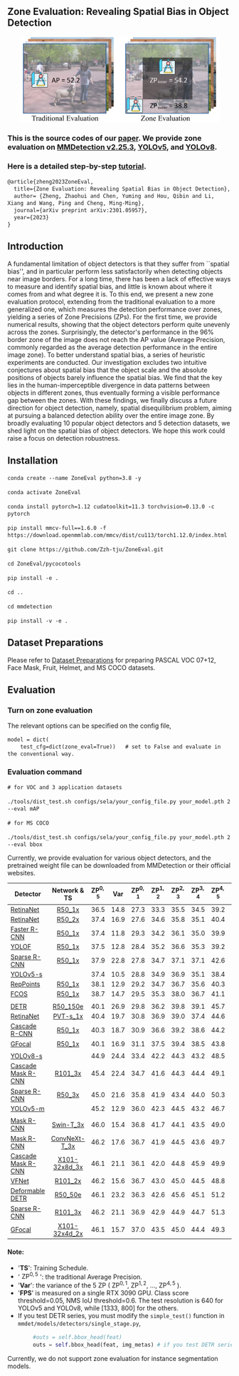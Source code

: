 ## Zone Evaluation: Revealing Spatial Bias in Object Detection

<div align="center"><img src="tutorials/flyleaf.png" width="450"/></div>

### This is the source codes of our [paper](https://arxiv.org/abs/2301.05957). We provide zone evaluation on [MMDetection v2.25.3](mmdetection), [YOLOv5](yolov5), and [YOLOv8](yolov8).

### Here is a detailed step-by-step [tutorial](tutorials/readme.md).

```
@article{zheng2023ZoneEval,
  title={Zone Evaluation: Revealing Spatial Bias in Object Detection},
  author= {Zheng, Zhaohui and Chen, Yuming and Hou, Qibin and Li, Xiang and Wang, Ping and Cheng, Ming-Ming},
  journal={arXiv preprint arXiv:2301.05957},
  year={2023}
}
```

## Introduction

A fundamental limitation of object detectors is that they suffer from ``spatial bias'', and in particular perform less satisfactorily when detecting objects near image borders.
For a long time, there has been a lack of effective ways to measure and identify spatial bias, and little is known about where it comes from and what degree it is.
To this end, we present a new zone evaluation protocol, extending from the traditional evaluation to a more generalized one, which measures the detection performance over zones, yielding a series of Zone Precisions (ZPs).
For the first time, we provide numerical results, showing that the object detectors perform quite unevenly across the zones.
Surprisingly, the detector's performance in the 96% border zone of the image does not reach the AP value (Average Precision, commonly regarded as the average detection performance in the entire image zone).
To better understand spatial bias, a series of heuristic experiments are conducted.
Our investigation excludes two intuitive conjectures about spatial bias that the object scale and the absolute positions of objects barely influence the spatial bias.
We find that the key lies in the human-imperceptible divergence in data patterns between objects in different zones, thus eventually forming a visible performance gap between the zones.
With these findings, we finally discuss a future direction for object detection, namely, spatial disequilibrium problem, aiming at pursuing a balanced detection ability over the entire image zone.
By broadly evaluating 10 popular object detectors and 5 detection datasets, we shed light on the spatial bias of object detectors.
We hope this work could raise a focus on detection robustness.

## Installation

```
conda create --name ZoneEval python=3.8 -y

conda activate ZoneEval

conda install pytorch=1.12 cudatoolkit=11.3 torchvision=0.13.0 -c pytorch

pip install mmcv-full==1.6.0 -f https://download.openmmlab.com/mmcv/dist/cu113/torch1.12.0/index.html

git clone https://github.com/Zzh-tju/ZoneEval.git

cd ZoneEval/pycocotools

pip install -e .

cd ..

cd mmdetection

pip install -v -e .
```

## Dataset Preparations

Please refer to [Dataset Preparations](https://github.com/Zzh-tju/ZoneEval/blob/main/tutorials/dataset_preparation.md) for preparing PASCAL VOC 07+12, Face Mask, Fruit, Helmet, and MS COCO datasets.

## Evaluation

### Turn on zone evaluation

The relevant options can be specified on the config file,

```
model = dict(
    test_cfg=dict(zone_eval=True))   # set to False and evaluate in the conventional way.
```

### Evaluation command

```
# for VOC and 3 application datasets

./tools/dist_test.sh configs/sela/your_config_file.py your_model.pth 2 --eval mAP

# for MS COCO

./tools/dist_test.sh configs/sela/your_config_file.py your_model.pth 2 --eval bbox
```

Currently, we provide evaluation for various object detectors, and the pretrained weight file can be downloaded from MMDetection or their official websites.

| Detector | Network & TS  | $\text{ZP}^{0,5}$| Var | $\text{ZP}^{0,1}$ | $\text{ZP}^{1,2}$ | $\text{ZP}^{2,3}$ | $\text{ZP}^{3,4}$ | $\text{ZP}^{4,5}$ | FPS |
|----------|:--------:|:--------:|:--------:|:--------:|:--------:|:--------:|:--------:|:--------:|:--------:|
|[RetinaNet](mmdetection/configs/others/retinanet/retinanet_r50_fpn_1x_coco.py) | [R50_1x](https://download.openmmlab.com/mmdetection/v2.0/retinanet/retinanet_r50_fpn_1x_coco/retinanet_r50_fpn_1x_coco_20200130-c2398f9e.pth)  | 36.5 | 14.8 | 27.3 | 33.3 | 35.5 | 34.5 | 39.2 | 35.4 |
|[RetinaNet](mmdetection/configs/others/retinanet/retinanet_r50_fpn_1x_coco.py) | [R50_2x](https://download.openmmlab.com/mmdetection/v2.0/retinanet/retinanet_r50_fpn_2x_coco/retinanet_r50_fpn_2x_coco_20200131-fdb43119.pth)  | 37.4 | 16.9 | 27.6 | 34.6 | 35.8 | 35.1 | 40.4 | 35.4 |
|[Faster R-CNN](mmdetection/configs/others/faster_rcnn/faster_rcnn_r50_fpn_1x_coco.py) | [R50_1x](https://download.openmmlab.com/mmdetection/v2.0/faster_rcnn/faster_rcnn_r50_fpn_1x_coco/faster_rcnn_r50_fpn_1x_coco_20200130-047c8118.pth)  | 37.4 | 11.8 | 29.3 | 34.2 | 36.1 | 35.0 | 39.9 | 37.5 |
|[YOLOF](mmdetection/configs/others/yolof/yolof_r50_c5_8x8_1x_coco.py) | [R50_1x](https://download.openmmlab.com/mmdetection/v2.0/yolof/yolof_r50_c5_8x8_1x_coco/yolof_r50_c5_8x8_1x_coco_20210425_024427-8e864411.pth)  | 37.5 | 12.8 | 28.4 | 35.2 | 36.6 | 35.3 | 39.2 | 61.6 |
|[Sparse R-CNN](mmdetection/configs/others/sparse_rcnn/sparse_rcnn_r50_fpn_1x_coco.py) | [R50_1x](https://download.openmmlab.com/mmdetection/v2.0/sparse_rcnn/sparse_rcnn_r50_fpn_1x_coco/sparse_rcnn_r50_fpn_1x_coco_20201222_214453-dc79b137.pth)  | 37.9 | 22.8 | 27.8 | 34.7 | 37.1 | 37.1 | 42.6 | 37.8 |
|[YOLOv5-s](https://github.com/ultralytics/yolov5) |  | 37.4 | 10.5 | 28.8 | 34.9 | 36.9 | 35.1 | 38.4 | 140.0 |
|[RepPoints](mmdetection/configs/others/reppoints/reppoints_moment_r50_fpn_gn-neck+head_1x_coco.py) | [R50_1x](https://download.openmmlab.com/mmdetection/v2.0/reppoints/reppoints_moment_r50_fpn_gn-neck%2Bhead_1x_coco/reppoints_moment_r50_fpn_gn-neck%2Bhead_1x_coco_20200329_145952-3e51b550.pth)  | 38.1 | 12.9 | 29.2 | 34.7 | 36.7 | 35.6 | 40.3 | 27.4 |
|[FCOS](mmdetection/configs/others/fcos/fcos_center-normbbox-centeronreg-giou_r50_caffe_fpn_gn-head_1x_coco.py) | [R50_1x](https://download.openmmlab.com/mmdetection/v2.0/fcos/fcos_center-normbbox-centeronreg-giou_r50_caffe_fpn_gn-head_1x_coco/fcos_center-normbbox-centeronreg-giou_r50_caffe_fpn_gn-head_1x_coco-0a0d75a8.pth)  | 38.7 | 14.7 | 29.5 | 35.3 | 38.0 | 36.7 | 41.1 | 37.3 |
| |
|[DETR](mmdetection/configs/others/detr/detr_r50_8x2_150e_coco.py) | [R50_150e](https://download.openmmlab.com/mmdetection/v2.0/detr/detr_r50_8x2_150e_coco/detr_r50_8x2_150e_coco_20201130_194835-2c4b8974.pth)  | 40.1 | 26.9 | 29.8 | 36.2 | 39.8 | 39.1 | 45.7 | 49.9 |
|[RetinaNet](mmdetection/configs/others/pvt/retinanet_pvt-s_fpn_1x_coco.py) | [PVT-s_1x](https://download.openmmlab.com/mmdetection/v2.0/pvt/retinanet_pvt-s_fpn_1x_coco/retinanet_pvt-s_fpn_1x_coco_20210906_142921-b6c94a5b.pth)  | 40.4 | 19.7 | 30.8 | 36.9 | 39.0 | 37.4 | 44.6 | 20.0 |
[Cascade R-CNN](mmdetection/configs/others/cascade_rcnn/cascade_rcnn_r50_fpn_1x_coco.py) | [R50_1x](https://download.openmmlab.com/mmdetection/v2.0/cascade_rcnn/cascade_rcnn_r50_fpn_1x_coco/cascade_rcnn_r50_fpn_1x_coco_20200316-3dc56deb.pth)  | 40.3 | 18.7 | 30.9 | 36.6 | 39.2 | 38.6 | 44.2 | 30.7 |
|[GFocal](mmdetection/configs/sela/gfl_r50_fpn_1x_coco.py) | [R50_1x](https://drive.google.com/file/d/1c5DCfs7r0iICydy2SiWQMIte_Nf4D1dy/view?usp=share_link)  | 40.1 | 16.9 | 31.1 | 37.5 | 39.4 | 38.5 | 43.8 | 37.2 |
| |
|[YOLOv8-s](https://github.com/ultralytics/ultralytics) |  | 44.9 | 24.4 | 33.4 | 42.2 | 44.3 | 43.2 | 48.5 | 128.5 |
|[Cascade Mask R-CNN](mmdetection/configs/others/cascade_rcnn/cascade_mask_rcnn_r101_caffe_fpn_mstrain_3x_coco.py) | [R101_3x](https://download.openmmlab.com/mmdetection/v2.0/cascade_rcnn/cascade_mask_rcnn_r101_caffe_fpn_mstrain_3x_coco/cascade_mask_rcnn_r101_caffe_fpn_mstrain_3x_coco_20210707_002620-a5bd2389.pth)  | 45.4 | 22.4 | 34.7 | 41.6 | 44.3 | 44.4 | 49.1 | 18.7 |
|[Sparse R-CNN](mmdetection/configs/others/sparse_rcnn/sparse_rcnn_r50_fpn_300_proposals_crop_mstrain_480-800_3x_coco.py) | [R50_3x](https://download.openmmlab.com/mmdetection/v2.0/sparse_rcnn/sparse_rcnn_r50_fpn_300_proposals_crop_mstrain_480-800_3x_coco/sparse_rcnn_r50_fpn_300_proposals_crop_mstrain_480-800_3x_coco_20201223_024605-9fe92701.pth)  | 45.0 | 21.6 | 35.8 | 41.9 | 43.4 | 44.0 | 50.3 | 32.1 |
|[YOLOv5-m](https://github.com/ultralytics/yolov5) |  | 45.2 | 12.9 | 36.0 | 42.3 | 44.5 | 43.2 | 46.7 | 104.6 |
| |
[Mask R-CNN](mmdetection/configs/others/swin/mask_rcnn_swin-t-p4-w7_fpn_ms-crop-3x_coco.py ) | [Swin-T_3x](https://download.openmmlab.com/mmdetection/v2.0/swin/mask_rcnn_swin-t-p4-w7_fpn_ms-crop-3x_coco/mask_rcnn_swin-t-p4-w7_fpn_ms-crop-3x_coco_20210906_131725-bacf6f7b.pth)  | 46.0 | 15.4 | 36.8 | 41.7 | 44.1 | 43.5 | 49.0 | 24.3 |
|[Mask R-CNN](mmdetection/configs/others/convnext/mask_rcnn_convnext-t_p4_w7_fpn_fp16_ms-crop_3x_coco.py) | [ConvNeXt-T_3x](https://download.openmmlab.com/mmdetection/v2.0/convnext/mask_rcnn_convnext-t_p4_w7_fpn_fp16_ms-crop_3x_coco/mask_rcnn_convnext-t_p4_w7_fpn_fp16_ms-crop_3x_coco_20220426_154953-050731f4.pth)  | 46.2 | 17.6 | 36.7 | 41.9 | 44.5 | 43.6 | 49.7 | 22.6 |
|[Cascade Mask R-CNN](mmdetection/configs/others/cascade_rcnn/cascade_mask_rcnn_x101_32x8d_fpn_mstrain_3x_coco.py) | [X101-32x8d_3x](https://download.openmmlab.com/mmdetection/v2.0/cascade_rcnn/cascade_mask_rcnn_x101_32x8d_fpn_mstrain_3x_coco/cascade_mask_rcnn_x101_32x8d_fpn_mstrain_3x_coco_20210719_180640-9ff7e76f.pth)  | 46.1 | 21.1 | 36.1 | 42.0 | 44.8 | 45.9 | 49.9 | 13.5 |
|[VFNet](mmdetection/configs/others/vfnet/vfnet_r101_fpn_mstrain_2x_coco.py) | [R101_2x](https://download.openmmlab.com/mmdetection/v2.0/vfnet/vfnet_r101_fpn_mstrain_2x_coco/vfnet_r101_fpn_mstrain_2x_coco_20201027pth-4a5d53f1.pth)  | 46.2 | 15.6 | 36.7 | 43.0 | 45.0 | 44.5 | 48.8 | 25.9 |
|[Deformable DETR](mmdetection/configs/others/deformable_detr/deformable_detr_refine_r50_16x2_50e_coco.py) | [R50_50e](https://download.openmmlab.com/mmdetection/v2.0/deformable_detr/deformable_detr_refine_r50_16x2_50e_coco/deformable_detr_refine_r50_16x2_50e_coco_20210419_220503-5f5dff21.pth)  | 46.1 | 23.2 | 36.3 | 42.6 | 45.6 | 45.1 | 51.2 | 25.9 |
|[Sparse R-CNN](mmdetection/configs/others/sparse_rcnn/sparse_rcnn_r101_fpn_300_proposals_crop_mstrain_480-800_3x_coco.py) | [R101_3x](https://download.openmmlab.com/mmdetection/v2.0/sparse_rcnn/sparse_rcnn_r101_fpn_300_proposals_crop_mstrain_480-800_3x_coco/sparse_rcnn_r101_fpn_300_proposals_crop_mstrain_480-800_3x_coco_20201223_023452-c23c3564.pth)  | 46.2 | 21.1 | 36.9 | 42.9 | 44.9 | 44.7 | 51.3 | 25.2 |
|[GFocal](mmdetection/configs/others/gfl/gfl_x101_32x4d_fpn_mstrain_2x_coco.py) | [X101-32x4d_2x](https://download.openmmlab.com/mmdetection/v2.0/gfl/gfl_x101_32x4d_fpn_mstrain_2x_coco/gfl_x101_32x4d_fpn_mstrain_2x_coco_20200630_102002-50c1ffdb.pth) | 46.1 | 15.7 | 37.0 | 43.5 | 45.0 | 44.4 | 49.3 | 25.2 |

#### Note: 
 - '**TS**': Training Schedule. 
 - ' $\text{ZP}^{0,5}$ ': the traditional Average Precision.
 - '**Var**': the variance of the 5 ZP ( $\text{ZP}^{0,1}$, $\text{ZP}^{1,2}$, ..., $\text{ZP}^{4,5}$ ).
 - '**FPS**' is measured on a single RTX 3090 GPU. Class score threshold=0.05, NMS IoU threshold=0.6. The test resolution is 640 for YOLOv5 and YOLOv8, while [1333, 800] for the others.
 - If you test DETR series, you must modify the `simple_test()` function in `mmdet/models/detectors/single_stage.py`,

```python
        #outs = self.bbox_head(feat)
        outs = self.bbox_head(feat, img_metas) # if you test DETR series
```

Currently, we do not support zone evaluation for instance segmentation models.

